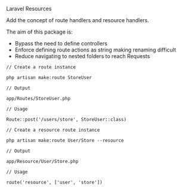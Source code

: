 Laravel Resources

Add the concept of route handlers and resource handlers.

The aim of this package is:
- Bypass the need to define controllers
- Enforce defining route actions as string making renaming difficult
- Reduce navigating to nested folders to reach Requests


```
// Create a route instance

php artisan make:route StoreUser

// Output

app/Routes/StoreUser.php

// Usage

Route::post('/users/store', StoreUser::class)

// Create a resource route instance

php artisan make:route User/Store --resource

// Output

app/Resource/User/Store.php

// Usage

route('resource', ['user', 'store'])

```
